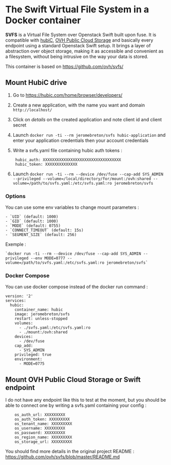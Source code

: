 # The Swift Virtual File System in a Docker container

**SVFS** is a Virtual File System over Openstack Swift built upon fuse. It is compatible with [hubiC](https://hubic.com),
[OVH Public Cloud Storage](https://www.ovh.com/fr/cloud/storage/object-storage) and basically every endpoint using a standard
Openstack Swift setup.  It brings a layer of abstraction over object storage, making it as accessible and convenient as a
filesystem, without being intrusive on the way your data is stored.

This container is based on https://github.com/ovh/svfs/ 

## Mount HubiC drive

1. Go to https://hubic.com/home/browser/developers/
2. Create a new application, with the name you want and domain `http://localhost/`
3. Click on *details* on the created application and note client id and client secret
4. Launch `docker run -ti --rm jeromebreton/svfs hubic-application` and enter your application credentials then your account credentials
5. Write a svfs.yaml file containing hubic auth tokens :

        hubic_auth: XXXXXXXXXXXXXXXXXXXXXXXXXXXXXXXXXX
        hubic_token: XXXXXXXXXXXXXX

6. Launch `docker run -ti --rm --device /dev/fuse --cap-add SYS_ADMIN --privileged --volume=/local/directory/for/mount:/ovh:shared --volume=/path/to/svfs.yaml:/etc/svfs.yaml:ro jeromebreton/svfs`

### Options

You can use some env variables to change mount parameters : 

    - `UID` (default: 1000)
    - `GID` (default: 1000)
    - `MODE` (default: 0755)
    - `CONNECT_TIMEOUT` (default: 15s)
    - `SEGMENT_SIZE` (default: 256)

Exemple :

    `docker run -ti --rm --device /dev/fuse --cap-add SYS_ADMIN --privileged --env MODE=0777 --volume=/path/to/svfs.yaml:/etc/svfs.yaml:ro jeromebreton/svfs`

### Docker Compose

You can use docker compose instead of the docker run command : 

    version: '2'
    services:
      hubic:
        container_name: hubic
        image: jeromebreton/svfs
        restart: unless-stopped
        volumes:
          - ./svfs.yaml:/etc/svfs.yaml:ro
          - ./mount:/ovh:shared
        devices:
          - /dev/fuse
        cap_add:
          - SYS_ADMIN
        privileged: true
        environment:
          - MODE=0775


## Mount OVH Public Cloud Storage or Swift endpoint

I do not have any endpoint like this to test at the moment, but you should be able to connect one by writing a svfs.yaml containing your config :

        os_auth_url: XXXXXXXXX
        os_auth_token: XXXXXXXXX
        os_tenant_name: XXXXXXXXX
        os_username: XXXXXXXXX
        os_password: XXXXXXXXX
        os_region_name: XXXXXXXXX
        os_storage_url: XXXXXXXXX

You should find more details in the original project README : https://github.com/ovh/svfs/blob/master/README.md


